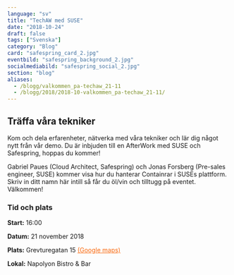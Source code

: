 ```yaml
---
language: "sv"
title: "TechAW med SUSE"
date: "2018-10-24"
draft: false
tags: ["Svenska"]
category: "Blog"
card: "safespring_card_2.jpg"
eventbild: "safespring_background_2.jpg"
socialmediabild: "safespring_social_2.jpg"
section: "blog"
aliases:
  - /blogg/valkommen_pa-techaw_21-11
  - /blogg/2018/2018-10-valkommen_pa-techaw_21-11/
---
```


## Träffa våra tekniker

Kom och dela erfarenheter, nätverka med våra tekniker och lär dig något nytt från vår demo. Du är inbjuden till en AfterWork med SUSE och Safespring, hoppas du kommer!

Gabriel Paues (Cloud Architect, Safespring) och Jonas Forsberg (Pre-sales engineer, SUSE) kommer visa hur du hanterar Containrar i SUSEs plattform. Skriv in ditt namn här intill så får du öl/vin och tilltugg på eventet. Välkommen!

### Tid och plats

**Start:** 16:00

**Datum:** 21 november 2018

**Plats:** Grevturegatan 15 <a href="https://goo.gl/maps/NkuB9WbraTk" style="color:#FA690F;">(Google maps)</a>

**Lokal:** Napolyon Bistro & Bar
